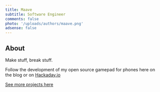 ```yaml
---
title: Maave
subtitle: Software Engineer
comments: false
photo: '/uploads/authors/maave.png'
adsense: false
---
```


## About

Make stuff, break stuff.

Follow the development of my open source gamepad for phones here on the blog or on [Hackaday.io](https://hackaday.io/project/165606-usb-c-gamepad-phone-case)

 
[See more projects here](/tags/maave-portfolio)
